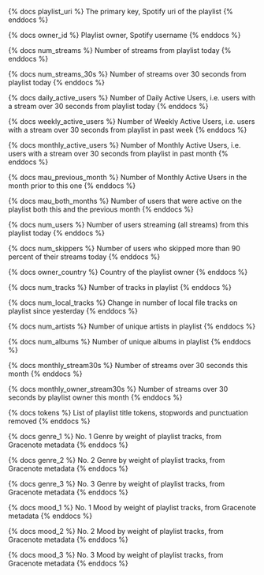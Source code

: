 {% docs playlist_uri %} The primary key, Spotify uri of the playlist {% enddocs %}

{% docs owner_id %} Playlist owner, Spotify username {% enddocs %}

{% docs num_streams %} Number of streams from playlist today {% enddocs %}

{% docs num_streams_30s %} Number of streams over 30 seconds from playlist today {% enddocs %}

{% docs daily_active_users %} Number of Daily Active Users, i.e. users with a stream over 30 seconds from playlist today {% enddocs %}

{% docs weekly_active_users %} Number of Weekly Active Users, i.e. users with a stream over 30 seconds from playlist in past week {% enddocs %}

{% docs monthly_active_users %} Number of Monthly Active Users, i.e. users with a stream over 30 seconds from playlist in past month {% enddocs %}

{% docs mau_previous_month %} Number of Monthly Active Users in the month prior to this one {% enddocs %}

{% docs mau_both_months %} Number of users that were active on the playlist both this and the previous month {% enddocs %}

{% docs num_users %} Number of users streaming (all streams) from this playlist today {% enddocs %}

{% docs num_skippers %} Number of users who skipped more than 90 percent of their streams today {% enddocs %}

{% docs owner_country %} Country of the playlist owner {% enddocs %}

{% docs num_tracks %} Number of tracks in playlist {% enddocs %}

{% docs num_local_tracks %} Change in number of local file tracks on playlist since yesterday {% enddocs %}

{% docs num_artists %} Number of unique artists in playlist {% enddocs %}

{% docs num_albums %} Number of unique albums in playlist {% enddocs %}

{% docs monthly_stream30s %} Number of streams over 30 seconds this month {% enddocs %}

{% docs monthly_owner_stream30s %} Number of streams over 30 seconds by playlist owner this month {% enddocs %}

{% docs tokens %} List of playlist title tokens, stopwords and punctuation removed {% enddocs %}

{% docs genre_1 %} No. 1 Genre by weight of playlist tracks, from Gracenote metadata {% enddocs %}

{% docs genre_2 %} No. 2 Genre by weight of playlist tracks, from Gracenote metadata {% enddocs %}

{% docs genre_3 %} No. 3 Genre by weight of playlist tracks, from Gracenote metadata {% enddocs %}

{% docs mood_1 %} No. 1 Mood by weight of playlist tracks, from Gracenote metadata {% enddocs %}

{% docs mood_2 %} No. 2 Mood by weight of playlist tracks, from Gracenote metadata {% enddocs %}

{% docs mood_3 %} No. 3 Mood by weight of playlist tracks, from Gracenote metadata {% enddocs %}
